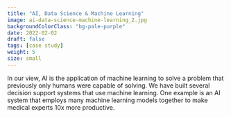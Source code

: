 ```yaml
---
title: "AI, Data Science & Machine Learning"
image: ai-data-science-machine-learning_2.jpg
backgroundColorClass: "bg-pale-purple"
date: 2022-02-02
draft: false
tags: [case study]
weight: 5
size: small
---
```


In our view, AI is the application of machine learning to solve a problem that previously only humans were capable of solving. We have built several decision support systems that use machine learning. One example is an AI system that employs many machine learning models together to make medical experts 10x more productive.